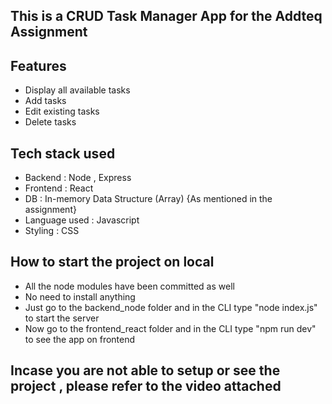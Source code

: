 ## This is a CRUD Task Manager App for the Addteq Assignment 

## Features 

- Display all available tasks
- Add tasks
- Edit existing tasks 
- Delete tasks 

## Tech stack used 

- Backend : Node , Express
- Frontend : React
- DB : In-memory Data Structure (Array) {As mentioned in the assignment}
- Language used : Javascript
- Styling : CSS 

## How to start the project on local 

- All the node modules have been committed as well 
- No need to install anything 
- Just go to the backend_node folder and in the CLI type "node index.js" to start the server 
- Now go to the frontend_react folder and in the CLI type "npm run dev" to see the app on frontend


## Incase you are not able to setup or see the project , please refer to the video attached




